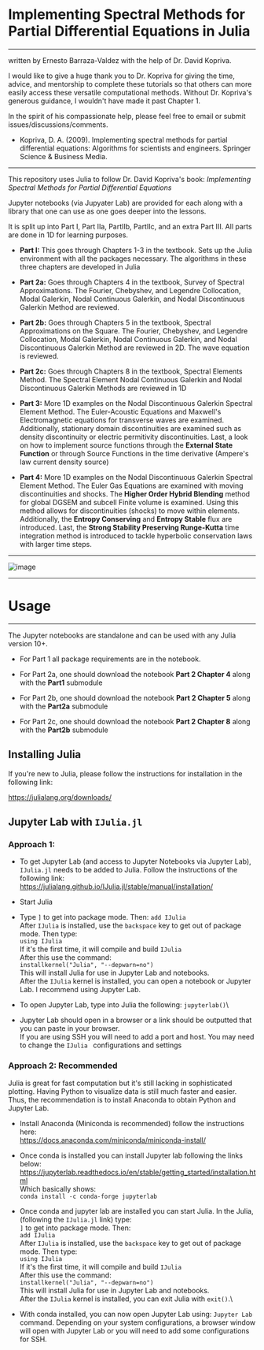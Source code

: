# **Implementing Spectral Methods for Partial Differential Equations in Julia**
----------------------------

written by Ernesto Barraza-Valdez with the help of Dr. David Kopriva.

I would like to give a huge thank you to Dr. Kopriva for giving the time, advice, and mentorship to complete these tutorials so that others can more easily access these versatile computational methods. Without Dr. Kopriva's generous guidance, I wouldn't have made it past Chapter 1. 

In the spirit of his compassionate help, please feel free to email or submit issues/discussions/comments.

- Kopriva, D. A. (2009). Implementing spectral methods for partial differential equations: Algorithms for scientists and engineers. Springer Science & Business Media.

-----------------------------

This repository uses Julia to follow Dr. David Kopriva's book: *Implementing Spectral Methods for Partial Differential Equations*

Jupyter notebooks (via Jupyater Lab) are provided for each along with a library that one can use as one goes deeper into the lessons. 

It is split up into Part I, Part IIa, PartIIb, PartIIc, and an extra Part III. All parts are done in 1D for learning purposes. 

* **Part I:** This goes through Chapters 1-3 in the textbook. Sets up the Julia environment with all the packages necessary. The algorithms in these three chapters are developed in Julia

* **Part 2a:** Goes through Chapters 4 in the textbook, Survey of Spectral Approximations. The Fourier, Chebyshev, and Legendre Collocation, Modal Galerkin, Nodal Continuous Galerkin, and Nodal Discontinuous Galerkin Method are reviewed.

* **Part 2b:** Goes through Chapters 5 in the textbook, Spectral Approximations on the Square. The Fourier, Chebyshev, and Legendre Collocation, Modal Galerkin, Nodal Continuous Galerkin, and Nodal Discontinuous Galerkin Method are reviewed in 2D. The wave equation is reviewed.

* **Part 2c:** Goes through Chapters 8 in the textbook, Spectral Elements Method. The Spectral Element Nodal Continuous Galerkin and Nodal Discontinuous Galerkin Methods are reviewed in 1D

* **Part 3:** More 1D examples on the Nodal Discontinuous Galerkin Spectral Element Method. The Euler-Acoustic Equations and Maxwell's Electromagnetic equations for transverse waves are examined. Additionally, stationary domain discontinuities are examined such as density discontinuity or electric permitivity discontinuities. Last, a look on how to implement source functions through the **External State Function** or through Source Functions in the time derivative (Ampere's law current density source)

* **Part 4:** More 1D examples on the Nodal Discontinuous Galerkin Spectral Element Method. The Euler Gas Equations are examined with moving discontinuities and shocks. The **Higher Order Hybrid Blending** method for global DGSEM and subcell Finite volume is examined. Using this method allows for discontinuities (shocks) to move within elements. Additionally, the **Entropy Conserving** and **Entropy Stable** flux are introduced. Last, the **Strong Stability Preserving Runge-Kutta** time integration method is introduced to tackle hyperbolic conservation laws with larger time steps. 

---------------------

![image](https://github.com/Implementing-Spectral-Methods/Implementing-Spectral-Methods/assets/34816295/dfa53669-7c54-43c9-bdbb-d090f84017f9)


----------------------

# Usage

--------------------
The Jupyter notebooks are standalone and can be used with any Julia version 10+. 

* For Part 1 all package requirements are in the notebook.

* For Part 2a, one should download the notebook **Part 2 Chapter 4** along with the **Part1** submodule

* For Part 2b, one should download the notebook **Part 2 Chapter 5** along with the **Part2a** submodule

* For Part 2c, one should download the notebook **Part 2 Chapter 8** along with the **Part2b** submodule

## Installing Julia

If you're new to Julia, please follow the instructions for installation in the following link:

https://julialang.org/downloads/

## Jupyter Lab with `IJulia.jl`

### Approach 1:

*  To get Jupyter Lab (and access to Jupyter Notebooks via Jupyter Lab), `IJulia.jl` needs to be added to Julia. Follow the instructions of the following link:  https://julialang.github.io/IJulia.jl/stable/manual/installation/

*  Start Julia
*  Type `]` to get into package mode. Then:  `add IJulia`\
  After `IJulia` is installed, use the `backspace` key to get out of package mode. Then type:\
  `using IJulia`\
  If it's the first time, it will compile and build `IJulia`\
  After this use the command:\
  `installkernel("Julia", "--depwarn=no")`\
  This will install Julia for use in Jupyter Lab and notebooks.\
  After the `IJulia` kernel is installed, you can open a notebook or Jupyter Lab. I recommend using Jupyter Lab.
*  To open Jupyter Lab, type into Julia the following: `jupyterlab()`\
*  Jupyter Lab should open in a browser or a link should be outputted that you can paste in your browser.\
  If you are using SSH you will need to add a port and host. You may need to change the `IJulia ` configurations and settings

### Approach 2: Recommended

Julia is great for fast computation but it's still lacking in sophisticated plotting. Having Python to visualize data is still much faster and easier. Thus, the recommendation is to install Anaconda to obtain Python and Jupyter Lab. 

*  Install Anaconda (Miniconda is recommended) follow the instructions here:\
  https://docs.anaconda.com/miniconda/miniconda-install/

*  Once conda is installed you can install Jupyter lab following the links below:\
  https://jupyterlab.readthedocs.io/en/stable/getting_started/installation.html \
  Which basically shows: \
  `conda install -c conda-forge jupyterlab`

*  Once conda and jupyter lab are installed you can start Julia. In the Julia, (following the `IJulia.jl` link) type:\
  `]` to get into package mode. Then:\
  `add IJulia`\
  After `IJulia` is installed, use the `backspace` key to get out of package mode. Then type:\
  `using IJulia`\
  If it's the first time, it will compile and build `IJulia`\
  After this use the command:\
  `installkernel("Julia", "--depwarn=no")`\
  This will install Julia for use in Jupyter Lab and notebooks.\
  After the `IJulia` kernel is installed, you can exit Julia with `exit()`.\
*  With conda installed, you can now open Jupyter Lab using: `Jupyter Lab` command. Depending on your system configurations, a browser window will open with Jupyter Lab or you will need to add some configurations for SSH. 
